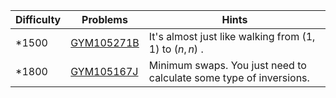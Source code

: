 | Difficulty | Problems | Hints |
| -------- | -------- | -------- |
| *1500 | [GYM105271B](https://codeforces.com/gym/105271/problem/B) | It's almost just like walking from $(1,1)$ to $(n,n)$ . |
| *1800 | [GYM105167J](https://codeforces.com/gym/105167/problem/J) | Minimum swaps. You just need to calculate some type of inversions. |